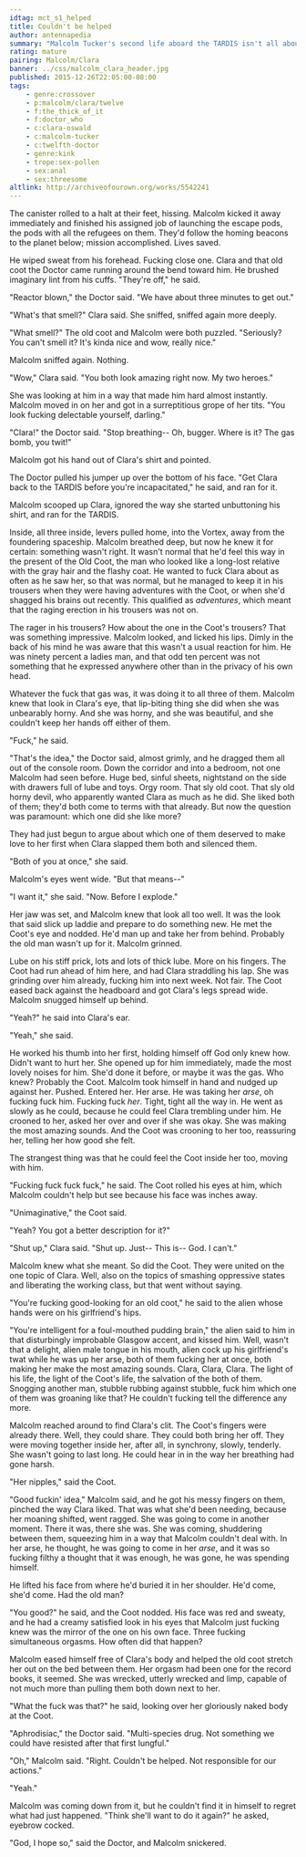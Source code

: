 ```yaml
---
idtag: mct_s1_helped
title: Couldn't be helped
author: antennapedia
summary: "Malcolm Tucker's second life aboard the TARDIS isn't all about smashing oppressive states. Sometimes it's about sex pollen in canisters."
rating: mature
pairing: Malcolm/Clara
banner: ../css/malcolm_clara_header.jpg
published: 2015-12-26T22:05:00-08:00
tags:
    - genre:crossover
    - p:malcolm/clara/twelve
    - f:the_thick_of_it
    - f:doctor_who
    - c:clara-oswald
    - c:malcolm-tucker
    - c:twelfth-doctor
    - genre:kink
    - trope:sex-pollen
    - sex:anal
    - sex:threesome
altlink: http://archiveofourown.org/works/5542241
---
```

The canister rolled to a halt at their feet, hissing. Malcolm kicked it away immediately and finished his assigned job of launching the escape pods, the pods with all the refugees on them. They'd follow the homing beacons to the planet below; mission accomplished. Lives saved.

He wiped sweat from his forehead. Fucking close one. Clara and that old coot the Doctor came running around the bend toward him. He brushed imaginary lint from his cuffs. "They're off," he said.

"Reactor blown," the Doctor said. "We have about three minutes to get out."

"What's that smell?" Clara said. She sniffed, sniffed again more deeply.

"What smell?" The old coot and Malcolm were both puzzled. "Seriously? You can't smell it? It's kinda nice and wow, really nice."

Malcolm sniffed again. Nothing.

"Wow," Clara said. "You both look amazing right now. My two heroes."

She was looking at him in a way that made him hard almost instantly. Malcolm moved in on her and got in a surreptitious grope of her tits. "You look fucking delectable yourself, darling."

"Clara!" the Doctor said. "Stop breathing-- Oh, bugger. Where is it? The gas bomb, you twit!"

Malcolm got his hand out of Clara's shirt and pointed.

The Doctor pulled his jumper up over the bottom of his face. "Get Clara back to the TARDIS before you're incapacitated," he said, and ran for it.

Malcolm scooped up Clara, ignored the way she started unbuttoning his shirt, and ran for the TARDIS.

Inside, all three inside, levers pulled home, into the Vortex, away from the foundering spaceship. Malcolm breathed deep, but now he knew it for certain: something wasn't right. It wasn't normal that he'd feel this way in the present of the Old Coot, the man who looked like a long-lost relative with the gray hair and the flashy coat. He wanted to fuck Clara about as often as he saw her, so that was normal, but he managed to keep it in his trousers when they were having adventures with the Coot, or when she'd shagged his brains out recently. This qualified as *adventures*, which meant that the raging erection in his trousers was not on.

The rager in his trousers? How about the one in the Coot's trousers? That was something impressive. Malcolm looked, and licked his lips. Dimly in the back of his mind he was aware that this wasn't a usual reaction for him. He was ninety percent a ladies man, and that odd ten percent was not something that he expressed anywhere other than in the privacy of his own head.

Whatever the fuck that gas was, it was doing it to all three of them. Malcolm knew that look in Clara's eye, that lip-biting thing she did when she was unbearably horny. And she was horny, and she was beautiful, and she couldn't keep her hands off either of them.

"Fuck," he said.

"That's the idea," the Doctor said, almost grimly, and he dragged them all out of the console room. Down the corridor and into a bedroom, not one Malcolm had seen before. Huge bed, sinful sheets, nightstand on the side with drawers full of lube and toys. Orgy room. That sly old coot. That sly old horny devil, who apparently wanted Clara as much as he did. She liked both of them; they'd both come to terms with that already. But now the question was paramount: which one did she like more?

They had just begun to argue about which one of them deserved to make love to her first when Clara slapped them both and silenced them.

"Both of you at once," she said.

Malcolm's eyes went wide. "But that means--"

"I want it," she said. "Now. Before I explode."

Her jaw was set, and Malcolm knew that look all too well. It was the look that said slick up laddie and prepare to do something new. He met the Coot's eye and nodded. He'd man up and take her from behind. Probably the old man wasn't up for it. Malcolm grinned.

Lube on his stiff prick, lots and lots of thick lube. More on his fingers. The Coot had run ahead of him here, and had Clara straddling his lap. She was grinding over him already, fucking him into next week. Not fair. The Coot eased back against the headboard and got Clara's legs spread wide. Malcolm snugged himself up behind.

"Yeah?" he said into Clara's ear.

"Yeah," she said.

He worked his thumb into her first, holding himself off God only knew how. Didn't want to hurt her. She opened up for him immediately, made the most lovely noises for him. She'd done it before, or maybe it was the gas. Who knew? Probably the Coot. Malcolm took himself in hand and nudged up against her. Pushed. Entered her. Her arse. He was taking her *arse*, oh fucking fuck him. Fucking fuck *her*. Tight, tight all the way in. He went as slowly as he could, because he could feel Clara trembling under him. He crooned to her, asked her over and over if she was okay. She was making the most amazing sounds. And the Coot was crooning to her too, reassuring her, telling her how good she felt.

The strangest thing was that he could feel the Coot inside her too, moving with him.

"Fucking fuck fuck fuck," he said. The Coot rolled his eyes at him, which Malcolm couldn't help but see because his face was inches away.

"Unimaginative," the Coot said.

"Yeah? You got a better description for it?"

"Shut up," Clara said. "Shut up. Just-- This is-- God. I can't."

Malcolm knew what she meant. So did the Coot. They were united on the one topic of Clara. Well, also on the topics of smashing oppressive states and liberating the working class, but that went without saying.

"You're fucking good-looking for an old coot," he said to the alien whose hands were on his girlfriend's hips.

"You're intelligent for a foul-mouthed pudding brain," the alien said to him in that disturbingly improbable Glasgow accent, and kissed him. Well, wasn't that a delight, alien male tongue in his mouth, alien cock up his girlfriend's twat while he was up her arse, both of them fucking her at once, both making her make the most amazing sounds. Clara, Clara, Clara. The light of his life, the light of the Coot's life, the salvation of the both of them. Snogging another man, stubble rubbing against stubble, fuck him which one of them was groaning like that? He couldn't fucking tell the difference any more.

Malcolm reached around to find Clara's clit. The Coot's fingers were already there. Well, they could share. They could both bring her off. They were moving together inside her, after all, in synchrony, slowly, tenderly. She wasn't going to last long. He could hear in in the way her breathing had gone harsh.

"Her nipples," said the Coot.

"Good fuckin' idea," Malcolm said, and he got his messy fingers on them, pinched the way Clara liked. That was what she'd been needing, because her moaning shifted, went ragged. She was going to come in another moment. There it was, there she was. She was coming, shuddering between them, squeezing him in a way that Malcolm couldn't deal with. In her arse, he thought, he was going to come in her *arse*, and it was so fucking filthy a thought that it was enough, he was gone, he was spending himself.

He lifted his face from where he'd buried it in her shoulder. He'd come, she'd come. Had the old man?

"You good?" he said, and the Coot nodded. His face was red and sweaty, and he had a creamy satisfied look in his eyes that Malcolm just fucking knew was the mirror of the one on his own face. Three fucking simultaneous orgasms. How often did that happen?

Malcolm eased himself free of Clara's body and helped the old coot stretch her out on the bed between them. Her orgasm had been one for the record books, it seemed. She was wrecked, utterly wrecked and limp, capable of not much more than pulling them both down next to her.

"What the fuck was that?" he said, looking over her gloriously naked body at the Coot.

"Aphrodisiac," the Doctor said. "Multi-species drug. Not something we could have resisted after that first lungful."

"Oh," Malcolm said. "Right. Couldn't be helped. Not responsible for our actions."

"Yeah."

Malcolm was coming down from it, but he couldn't find it in himself to regret what had just happened. "Think she'll want to do it again?" he asked, eyebrow cocked.

"God, I hope so," said the Doctor, and Malcolm snickered.
